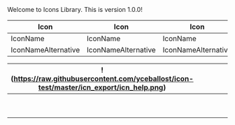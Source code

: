 <!-- ⚠️ This README has been generated from the file(s) "blueprint.md" ⚠️-->Welcome to Icons Library. This is version 1.0.0!


| Icon                | Icon                | Icon                | Icon                | Icon                | Icon                | Icon                | Icon                | Icon                | Icon                | Icon                |
|---------------------|---------------------|---------------------|---------------------|---------------------|---------------------|---------------------|---------------------|---------------------|---------------------|---------------------|
| IconName            | IconName            | IconName            | IconName            | IconName            | IconName            | IconName            | IconName            | IconName            | IconName            | IconName            |
| IconNameAlternative | IconNameAlternative | IconNameAlternative | IconNameAlternative | IconNameAlternative | IconNameAlternative | IconNameAlternative | IconNameAlternative | IconNameAlternative | IconNameAlternative | IconNameAlternative |



| !(https://raw.githubusercontent.com/yceballost/icon-test/master/icn_export/icn_help.png) |      |      |      |      |      |      |      |      |      |
| ------------------------------------------------------------ | ---- | ---- | ---- | ---- | ---- | ---- | ---- | ---- | ---- |
|                                                              |      |      |      |      |      |      |      |      |      |
|                                                              |      |      |      |      |      |      |      |      |      |
|                                                              |      |      |      |      |      |      |      |      |      |
|                                                              |      |      |      |      |      |      |      |      |      |
|                                                              |      |      |      |      |      |      |      |      |      |
|                                                              |      |      |      |      |      |      |      |      |      |
|                                                              |      |      |      |      |      |      |      |      |      |
|                                                              |      |      |      |      |      |      |      |      |      |
|                                                              |      |      |      |      |      |      |      |      |      |
